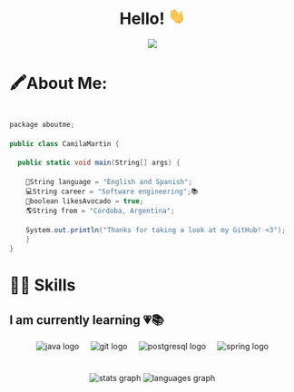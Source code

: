 
<h1 align="center">Hello! <img src="https://raw.githubusercontent.com/ABSphreak/ABSphreak/master/gifs/Hi.gif" width="30px"> </h1>
<p align="center">
  <a href="https://github.com/DenverCoder1/readme-typing-svg"><img src="https://readme-typing-svg.herokuapp.com?lines=Backend+Developer;Good%20to%20see%20you!&center=true&width=500&height=50"></a>
</p>

# 🖍About Me:
``` csharp

package aboutme;

public class CamilaMartin { 

  public static void main(String[] args) {

    🧉String language = "English and Spanish";
    💻String career = "Software engineering";📚
    💞boolean likesAvocado = true;
    🌎String from = "Córdoba, Argentina";

    System.out.println("Thanks for taking a look at my GitHub! <3");
    }
}
```


# 👨‍💻 Skills 





###

<h2 align="left">I am currently learning 💗📚</h2>



<div align="center">
  <img src="https://cdn.jsdelivr.net/gh/devicons/devicon/icons/java/java-original.svg" height="40" alt="java logo"  />
  <img width="12" />
  <img src="https://cdn.jsdelivr.net/gh/devicons/devicon/icons/git/git-original.svg" height="40" alt="git logo"  />
  <img width="12" />
  <img src="https://cdn.jsdelivr.net/gh/devicons/devicon/icons/postgresql/postgresql-original.svg" height="40" alt="postgresql logo"  />
  <img width="12" />
  <img src="https://cdn.jsdelivr.net/gh/devicons/devicon/icons/spring/spring-original.svg" height="40" alt="spring logo"  />
</div>

#

<div align="center">
  <img src="https://github-readme-stats.vercel.app/api?username=camilaMartin14&hide_title=false&hide_rank=false&show_icons=true&include_all_commits=true&count_private=true&disable_animations=false&theme=dracula&locale=en&hide_border=false&order=1" height="150" alt="stats graph"  />
  <img src="https://github-readme-stats.vercel.app/api/top-langs?username=camilaMartin14&locale=en&hide_title=false&layout=compact&card_width=320&langs_count=5&theme=dracula&hide_border=false&order=2" height="150" alt="languages graph"  />
</div>

<!--
<div align="left">
  <img height="200" src="https://64.media.tumblr.com/fc35eeaab4a2507d2668b895d024119e/tumblr_mfo7yxvhSU1r43mgoo1_500.gif"  />
</div>
--> 
###
